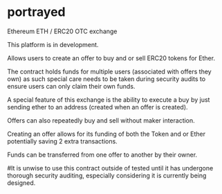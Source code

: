 # portrayed

Ethereum ETH / ERC20 OTC exchange

This platform is in development.  

Allows users to create an offer to buy and or sell ERC20 tokens for Ether.

The contract holds funds for multiple users (associated with offers they own) as such special care needs to be taken during security audits to ensure users can only claim their own funds. 

A special feature of this exchange is the ability to execute a buy by just sending ether to an address (created when an offer is created).

Offers can also repeatedly buy and sell without maker interaction. 

Creating an offer allows for its funding of both the Token and or Ether potentially saving 2 extra transactions. 

Funds can be transferred from one offer to another by their owner.

#It is unwise to use this contract outside of tested until it has undergone thorough security auditing, especially considering it is currently being designed. 
